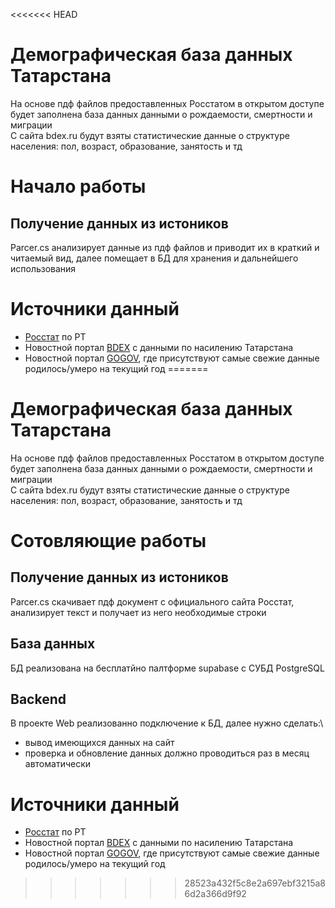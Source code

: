 <<<<<<< HEAD
# Демографическая база данных Татарстана
На основе пдф файлов предоставленных Росстатом в открытом доступе будет заполнена база данных данными о рождаемости, смертности и миграции\
С сайта bdex.ru будут взяты статистические данные о структуре населения: пол, возраст, образование, занятость и тд
# Начало работы
## Получение данных из истоников
Parcer.cs анализирует данные из пдф файлов и приводит их в краткий и читаемый вид, далее помещает в БД для хранения и дальнейшего использования
# Источники данный
* [Росстат](https://16.rosstat.gov.ru/naselenie) по РТ
* Новостной портал [BDEX](https://bdex.ru/naselenie/respublika-tatarstan/) с данными по насилению Татарстана
* Новостной портал [GOGOV](https://gogov.ru/natural-increase/rt), где присутствуют самые свежие данные родилось/умеро на текущий год
=======
# Демографическая база данных Татарстана
На основе пдф файлов предоставленных Росстатом в открытом доступе будет заполнена база данных данными о рождаемости, смертности и миграции\
С сайта bdex.ru будут взяты статистические данные о структуре населения: пол, возраст, образование, занятость и тд
# Сотовляющие работы
## Получение данных из истоников
Parcer.cs скачивает пдф документ с официального сайта Росстат, анализирует текст и получает из него необходимые строки
## База данных
БД реализована на бесплатйно палтформе supabase с СУБД PostgreSQL
## Backend
В проекте Web реализованно подключение к БД, далее нужно сделать:\ 
* вывод имеющихся данных на сайт
* проверка и обновление данных должно проводиться раз в месяц автоматически 
# Источники данный
* [Росстат](https://16.rosstat.gov.ru/naselenie) по РТ
* Новостной портал [BDEX](https://bdex.ru/naselenie/respublika-tatarstan/) с данными по насилению Татарстана
* Новостной портал [GOGOV](https://gogov.ru/natural-increase/rt), где присутствуют самые свежие данные родилось/умеро на текущий год
>>>>>>> 28523a432f5c8e2a697ebf3215a86d2a366d9f92
